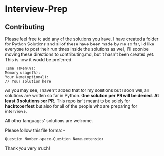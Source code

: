 # Interview-Prep

## Contributing

Please feel free to add any of the solutions you have. I have created a folder for Python Solutions and all of these have been made by me so far, I'd like everyone to post their run times inside the solutions as well, I'll soon be moving these directions to contributing.md, but it hasn't been created yet.
This is how it would be preferred.
```
Time Taken(%):
Memory usage(%):
Your Name(optional):
// Your solution here
```
As you may see, I haven't added that for my solutions but I soon will, all solutions are written so far in Python.<strong> One solution per PR will be denied</strong>. <strong>At least 3 solutions per PR.</strong> 
This repo isn't meant to be solely for <strong>hacktoberfest</strong> but also for all of the people who are preparing for interviews.

All other languages' solutions are welcome.

Please follow this file format - 

`Question Number-space-Question Name.extension`

Thank you very much!
